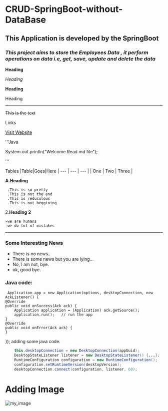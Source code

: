 

# CRUD-SpringBoot-without-DataBase

## This Application is developed by the SpringBoot

### *This project aims to store the Employees Data , it perform operations on data i.e, get, save, update and delete the data*


**Heading**

*Heading*

__Heading__

Heading

____________


~~This is the text~~


Links

[Visit Website](https://google.com "come on open it")



'''Java

 System.out.println("Welcome Read.md file");

'''

Tables
|Table|Goes|Here
| --- | --- | --- |
| One | Two | Three |


**A.Heading**

     .This is so pretty  
     .This is not the end  
     .This is reduculous  
     .This is not beggining  
  
2.**Heading 2**

    -we are humans
    -we do lot of mistakes
   
__________
### Some Interesting News

* There is no news..
* There is some news but you are lying...
* No, I am not, bye.
* ok, good bye.

### **Java code:**

     Application app = new Application(options, desktopConnection, new AckListener() {
   	@Override
   	public void onSuccess(Ack ack) {
   		Application application = (Application) ack.getSource();
   		application.run();   // run the app
   	}
   	@Override
   	public void onError(Ack ack) {
   	}
   }); adding some java code.
   
   
```Java 
	this.desktopConnection = new DesktopConnection(appUuid);
	DesktopStateListener listener = new DesktopStateListener() {...};
	RuntimeConfiguration configuration = new RuntimeConfiguration();
	configuration.setRuntimeVersion(desktopVersion);
	desktopConnection.connect(configuration, listener, 60);
```
# Adding Image
![my_image](https://learncodeonline.png "open")
  
